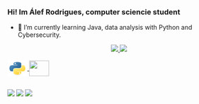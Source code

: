 ### Hi! Im Álef Rodrigues, computer sciencie student

- 🌱 I’m currently learning Java, data analysis with Python and Cybersecurity.

<div align="center">
  <a href="https://github.com/AlefSRGS">
  <img height="180em" src="https://github-readme-stats.vercel.app/api?username=AlefSRGS&show_icons=true&theme=merko&include_all_commits=true&count_private=true"/>
  <img height="180em" src="https://github-readme-stats.vercel.app/api/top-langs/?username=AlefSRGS&layout=compact&langs_count=7&theme=tokyonight"/>
</div>
  
  <div style="display: inline_block"><br>
  <img align="center" height="35" width="45" src="https://raw.githubusercontent.com/devicons/devicon/master/icons/python/python-original.svg">
  <img align="center" height="35" width="45" src="https://img.shields.io/badge/Java-ED8B00?style=for-the-badge&logo=java&logoColor=white">

##
  
<div> 

  <a href = "alefsrodirgues03@gmail.com"><img src="https://img.shields.io/badge/-Gmail-%23333?style=for-the-badge&logo=gmail&logoColor=white" target="_blank"></a>
 	<a href="https://www.twitch.tv/alphazerro" target="_blank"><img src="https://img.shields.io/badge/Twitch-9146FF?style=for-the-badge&logo=twitch&logoColor=white" target="_blank"></a>
  <a href="http://www.linkedin.com/in/alef-rodrigues-616c6566" target="_blank"><img src="https://img.shields.io/badge/-LinkedIn-%230077B5?style=for-the-badge&logo=linkedin&logoColor=white" target="_blank"></a> 
 
</div>

